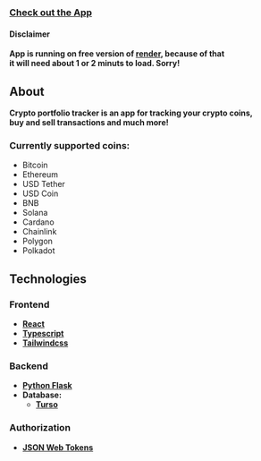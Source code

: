 ### <a href="https://crypto-portfolio-tracker-45ch.onrender.com" target="_blank"> Check out the App </a>
#### Disclaimer
**App is running on free version of <a href="https://render.com/" target="_blank">render</a>, because of that <br> it will need about 1 or 2 minuts to load. Sorry!**
## About
**Crypto portfolio tracker is an app for tracking your crypto coins,<br> buy and sell transactions and much more!**
### Currently supported coins:
- Bitcoin
- Ethereum
- USD Tether
- USD Coin
- BNB
- Solana
- Cardano
- Chainlink
- Polygon
- Polkadot
## Technologies
### Frontend
- **<a href="https://react.dev/" target="_blank">React</a>**
- **<a href="https://www.typescriptlang.org/" target="_blank">Typescript</a>**
- **<a href="https://tailwindcss.com/" target="_blank">Tailwindcss</a>**
### Backend
- **<a href="https://flask.palletsprojects.com/en/3.0.x/" target="_blank"> Python Flask</a>**
- **Database:**
  - **<a href="https://turso.tech/" target="_blank">Turso</a>**
### Authorization
- **<a href="https://jwt.io/" target="_blank">JSON Web Tokens</a>**
